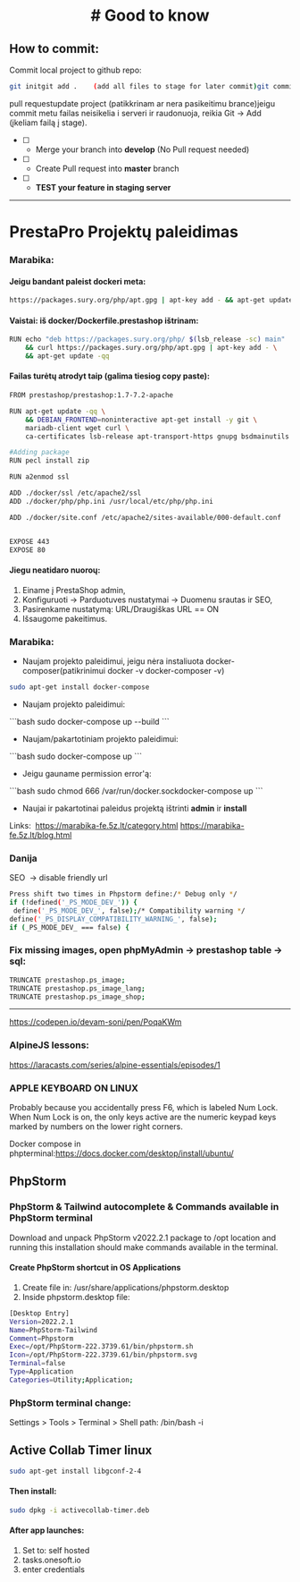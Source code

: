 <h1 align="center">
# Good to know
 </h1>

## How to commit:
Commit local project to github repo:
```bash
git initgit add .    (add all files to stage for later commit)git commit -m "Message to describe commit."
```
pull requestupdate project (patikkrinam ar nera pasikeitimu brance)jeigu commit metu failas neisikelia i serveri ir raudonuoja, reikia Git -> Add (įkeliam failą į stage).
- [ ] - Merge your branch into **develop** (No Pull request needed)
- [ ] - Create Pull request into **master** branch
- [ ] - **TEST your feature in staging server**


<hr/>

# PrestaPro Projektų paleidimas
### Marabika:
#### Jeigu bandant paleist dockeri meta:
```bash
https://packages.sury.org/php/apt.gpg | apt-key add - && apt-get update -qq' returned a non-zero code: 100ERROR: Service 'prestashop' failed to build : Build failed
```
#### Vaistai: iš docker/Dockerfile.prestashop ištrinam:
```bash
RUN echo "deb https://packages.sury.org/php/ $(lsb_release -sc) main" | tee -a /etc/apt/sources.list.d/php.list \
    && curl https://packages.sury.org/php/apt.gpg | apt-key add - \
    && apt-get update -qq
```

#### Failas turėtų atrodyt taip (galima tiesiog copy paste):
```bash
FROM prestashop/prestashop:1.7-7.2-apache

RUN apt-get update -qq \
    && DEBIAN_FRONTEND=noninteractive apt-get install -y git \
    mariadb-client wget curl \
    ca-certificates lsb-release apt-transport-https gnupg bsdmainutils

#Adding package
RUN pecl install zip

RUN a2enmod ssl

ADD ./docker/ssl /etc/apache2/ssl
ADD ./docker/php/php.ini /usr/local/etc/php/php.ini

ADD ./docker/site.conf /etc/apache2/sites-available/000-default.conf


EXPOSE 443
EXPOSE 80

```

#### Jiegu neatidaro nuoroų:
<ol>
 <li>Einame į PrestaShop admin,</li>
 <li>Konfiguruoti -> Parduotuves nustatymai -> Duomenu srautas ir SEO,</li>
 <li>Pasirenkame nustatymą: URL/Draugiškas URL == ON</li>
 <li>Išsaugome pakeitimus.</li>
</ol>



### Marabika:
<ul>
 <li>Naujam projekto paleidimui, jeigu nėra instaliuota docker-composer(patikrinimui docker -v docker-composer -v)</li>
</ul>

```bash
sudo apt-get install docker-compose
```

<ul>
 <li>Naujam projekto paleidimui:</li>
</ul>
```bash
sudo docker-compose up --build
```
<ul>
 <li>Naujam/pakartotiniam projekto paleidimui:</li>
</ul>
```bash
sudo docker-compose up
```
<ul>
 <li>Jeigu gauname permission error'ą:</li>
</ul>
```bash
sudo chmod 666 /var/run/docker.sockdocker-compose up
```
<ul>
 <li>Naujai ir pakartotinai paleidus projektą ištrinti <b>admin</b> ir <b>install</b></li>
</ul>

Links:  https://marabika-fe.5z.lt/category.html https://marabika-fe.5z.lt/blog.html


### Danija
SEO  -> disable friendly url

```bash
Press shift two times in Phpstorm define:/* Debug only */
if (!defined('_PS_MODE_DEV_')) {
 define('_PS_MODE_DEV_', false);/* Compatibility warning */
define('_PS_DISPLAY_COMPATIBILITY_WARNING_', false);
if (_PS_MODE_DEV_ === false) {
```
### Fix missing images, open phpMyAdmin -> prestashop table -> sql:
```bash
TRUNCATE prestashop.ps_image;
TRUNCATE prestashop.ps_image_lang;
TRUNCATE prestashop.ps_image_shop;
```
<hr/>


https://codepen.io/devam-soni/pen/PoqaKWm

### AlpineJS lessons: 
https://laracasts.com/series/alpine-essentials/episodes/1

### APPLE KEYBOARD ON LINUX
Probably because you accidentally press F6, which is labeled Num Lock. When Num Lock is on, the only keys active are the numeric keypad keys marked by numbers on the lower right corners.

Docker compose in phpterminal:https://docs.docker.com/desktop/install/ubuntu/

## PhpStorm
### PhpStorm & Tailwind autocomplete & Commands available in PhpStorm terminal
Download and unpack PhpStorm v2022.2.1 package to /opt location and running this installation should make commands available in the terminal.

#### Create PhpStorm shortcut in OS Applications
<ol>
 <li>Create file in: /usr/share/applications/phpstorm.desktop</li>
 <li>Inside phpstorm.desktop file:</li>
</ol>
 
```bash
[Desktop Entry]
Version=2022.2.1
Name=PhpStorm-Tailwind
Comment=Phpstorm
Exec=/opt/PhpStorm-222.3739.61/bin/phpstorm.sh
Icon=/opt/PhpStorm-222.3739.61/bin/phpstorm.svg
Terminal=false
Type=Application
Categories=Utility;Application;
```

### PhpStorm terminal change:
Settings > Tools > Terminal > Shell path: /bin/bash -i

## Active Collab Timer linux
```bash
sudo apt-get install libgconf-2-4
```
#### Then install: 
```bash
sudo dpkg -i activecollab-timer.deb
```
#### After app launches:
<ol>
 <li>Set to: self hosted</li>
 <li>tasks.onesoft.io</li>
 <li>enter credentials</li>
<ol>
